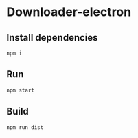 # Downloader-electron

## Install dependencies
`npm i`

## Run
`npm start`

## Build
`npm run dist`
